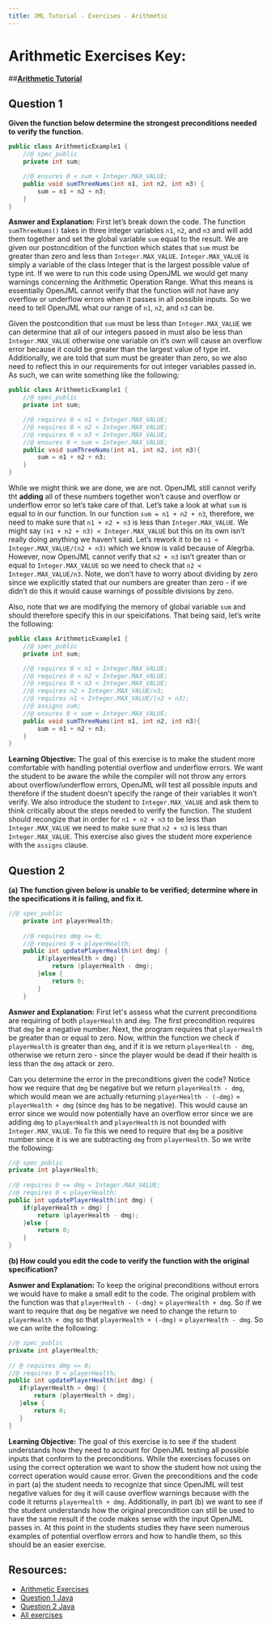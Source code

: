 ```yaml
---
title: JML Tutorial - Exercises - Arithmetic
---
```

# Arithmetic Exercises Key:
##**[Arithmetic Tutorial](https://www.openjml.org/tutorial/ArithmeticModes)**

## **Question 1**
**Given the function below determine the strongest preconditions needed to verify the function.**
```Java
public class ArithmeticExample1 {
	//@ spec_public
	private int sum;

	//@ ensures 0 < sum < Integer.MAX_VALUE;
	public void sumThreeNums(int n1, int n2, int n3) {
		sum = n1 + n2 + n3;
	}	
}
```
**Asnwer and Explanation:**
First let’s break down the code. The function `sumThreeNums()` takes in three integer variables `n1`, `n2`, and `n3` and will add them together and set the global variable `sum` equal to the result. We are given our postoncdition of the function which states that `sum` must be greater than zero and less than `Integer.MAX_VALUE`. `Integer.MAX_VALUE` is simply a variable of the class Integer that is the largest possible value of type int. If we were to run this code using OpenJML we would get many warnings concerning the Arithmetic Operation Range. What this means is essentially OpenJML cannot verify that the function will not have any overflow or underflow errors when it passes in all possible inputs. So we need to tell OpenJML what our range of `n1`, `n2`, and `n3` can be. 

 Given the postcondition that `sum` must be less than `Integer.MAX_VALUE` we can determine that all of our integers passed in must also be less than `Integer.MAX_VALUE` otherwise one variable on it’s own will cause an overflow error because it could be greater than the largest value of type int. Additionally, we are told that sum must be greater than zero, so we also need to reflect this in our requirements for out integer variables passed in. As such, we can write something like the following: 
```Java
public class ArithmeticExample1 {
	//@ spec_public
	private int sum;

	//@ requires 0 < n1 < Integer.MAX_VALUE;
	//@ requires 0 < n2 < Integer.MAX_VALUE;
	//@ requires 0 < n3 < Integer.MAX_VALUE;
	//@ ensures 0 < sum < Integer.MAX_VALUE;
	public void sumThreeNums(int n1, int n2, int n3){
		sum = n1 + n2 + n3;
	}	
}
```
While we might think we are done, we are not. OpenJML still cannot verify tht **adding** all of these numbers together won’t cause and overflow or underflow error so let’s take care of that. Let’s take a look at what `sum` is equal to in our function. In our function `sum = n1 + n2 + n3`, therefore, we need to make sure that `n1 + n2 + n3` is less than `Integer.MAX_VALUE`. We might say `(n1 + n2 + n3) < Integer.MAX_VALUE` but this on its own isn’t really doing anything we haven’t said. Let’s rework it to be `n1 < Integer.MAX_VALUE/(n2 + n3)` which we know is valid because of Alegrba. However, now OpenJML cannot verify that `n2 + n3` isn’t greater than or equal to `Integer.MAX_VALUE` so we need to check that `n2 < Integer.MAX_VALUE/n3`. Note, we don’t have to worry about dividing by zero since we explicitly stated that our numbers are greater than zero -  if we didn’t do this it would cause warnings of possible divisions by zero. 

Also, note that we are modifying the memory of global variable `sum` and should therefore specify this in our speicifations. That being said, let’s write the following:
```Java
public class ArithmeticExample1 {
	//@ spec_public
	private int sum;

	//@ requires 0 < n1 < Integer.MAX_VALUE;
	//@ requires 0 < n2 < Integer.MAX_VALUE;
	//@ requires 0 < n3 < Integer.MAX_VALUE;
	//@ requires n2 < Integer.MAX_VALUE/n3;
	//@ requires n1 < Integer.MAX_VALUE/(n2 + n3);
	//@ assigns sum;
	//@ ensures 0 < sum < Integer.MAX_VALUE;
	public void sumThreeNums(int n1, int n2, int n3){
		sum = n1 + n2 + n3;
	}	
}
```
**Learning Objective:** 
The goal of this exercise is to make the student more comfortable with handling potential overflow and underflow errors. We want the student to be aware the while the compiler will not throw any errors about overflow/underflow errors, OpenJML will test all possible inputs and therefore if the student doesn’t specify the range of their variables it won’t verify. We also introduce the student to `Integer.MAX_VALUE` and ask them to think critically about the steps needed to verify the function. The student should recongize that in order for `n1 + n2 + n3` to be less than `Integer.MAX_VALUE` we need to make sure that `n2 + n3` is less than `Integer.MAX_VALUE`. This exercise also gives the student more experience with the `assigns` clause. 

## **Question 2**
**(a) The function given below is unable to be verified; determine where in the specifications it is failing, and fix it.**
```Java
//@ spec_public
	private int playerHealth;
	
	//@ requires dmg <= 0;
	//@ requires 0 < playerHealth;
	public int updatePlayerHealth(int dmg) {
		if(playerHealth > dmg) {
			return (playerHealth - dmg);
		}else {
			return 0;
		}
	}
```
**Asnwer and Explanation:**
First let's assess what the current preconditions are requiring of both `playerHealth` and `dmg`. The first precondition requires that `dmg` be a negative number. Next, the program requires that `playerHealth` be greater than or equal to zero. Now, within the function we check if `playerHealth` is greater than `dmg`, and if it is we return `playerHealth - dmg`, otherwise we return zero - since the player would be dead if their health is less than the `dmg` attack or zero.
 
Can you determine the error in the preconditions given the code? Notice how we require that `dmg` be negative but we return `playerHealth - dmg`, which would mean we are actually returning `playerHealth - (-dmg)` = `playerHealth + dmg` (since `dmg` has to be negative). This would cause an error since we would now potentially have an overflow error since we are adding `dmg` to `playerHealth` and `playerHealth` is not bounded with `Integer.MAX_VALUE`. To fix this we need to require that `dmg` be a positive number since it is we are subtracting `dmg` from `playerHealth`. So we write the following:
```Java
//@ spec_public
private int playerHealth;
	
//@ requires 0 <= dmg < Integer.MAX_VALUE;
//@ requires 0 < playerHealth;
public int updatePlayerHealth(int dmg) {
	if(playerHealth > dmg) {
		return (playerHealth - dmg);
	}else {
		return 0;
	}
}
```
**(b) How could you edit the code to verify the function with the original specification?**

**Asnwer and Explanation:**
To keep the original preconditions without errors we would have to make a small edit to the code. The original problem with the function was that `playerHealth - (-dmg)` = `playerHealth + dmg`. So if we want to require that `dmg` be negative we need to change the return to `playerHealth + dmg` so that `playerHealth + (-dmg)` = `playerHealth - dmg`. So we can write the following:
 ```Java
 //@ spec_public
private int playerHealth;
	
// @ requires dmg <= 0;
//@ requires 0 < playerHealth;
public int updatePlayerHealth(int dmg) {
	if(playerHealth > dmg) {
		return (playerHealth + dmg);
	}else {
		return 0;
	}
}
 ```
**Learning Objective:** 
The goal of this exercise is to see if the student understands how they need to account for OpenJML testing all possible inputs that conform to the preconditions. While the exercises focuses on using the correct opteration we want to show the student how not using the correct operation would cause error. Given the preconditions and the code in part (a) the student needs to recognize that since OpenJML will test negative values for `dmg` it will cause overflow warnings because with the code it returns `playerHealth + dmg`. Additionally, in part (b) we want to see if the student understands how the original precondition can still be used to have the same result if the code makes sense with the input OpenJML passes in. At this point in the students studies they have seen numerous examples of potential overflow errors and how to handle them, so this should be an easier exercise.

## **Resources:**
+ [Arithmetic Exercises](ArithmeticEx.md)
+ [Question 1 Java](ArithmeticExample1.java)
+ [Question 2 Java](ArithmeticExample2.java)
+ [All exercises](https://www.openjml.org/tutorial/exercises/exercises)
